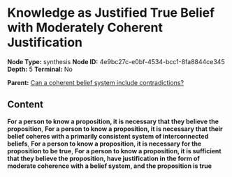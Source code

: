 # Knowledge as Justified True Belief with Moderately Coherent Justification

**Node Type:** synthesis
**Node ID:** 4e9bc27c-e0bf-4534-bcc1-8fa8844ce345
**Depth:** 5
**Terminal:** No

**Parent:** [Can a coherent belief system include contradictions?](can-a-coherent-belief-system-include-contradictions-antithesis-131a7ad6-8c89-4de3-a49b-2ae82e846896.md)

## Content

**For a person to know a proposition, it is necessary that they believe the proposition**, **For a person to know a proposition, it is necessary that their belief coheres with a primarily consistent system of interconnected beliefs**, **For a person to know a proposition, it is necessary for the proposition to be true**, **For a person to know a proposition, it is sufficient that they believe the proposition, have justification in the form of moderate coherence with a belief system, and the proposition is true**
